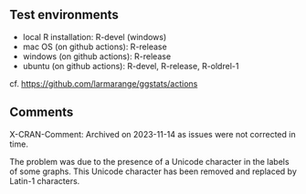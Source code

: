## Test environments

* local R installation: R-devel (windows)
* mac OS (on github actions): R-release
* windows (on github actions): R-release
* ubuntu (on github actions): R-devel, R-release, R-oldrel-1

cf. https://github.com/larmarange/ggstats/actions

## Comments

X-CRAN-Comment: Archived on 2023-11-14 as issues were not corrected
      in time.
      
The problem was due to the presence of a Unicode character in the
labels of some graphs. This Unicode character has been removed
and replaced by Latin-1 characters.
